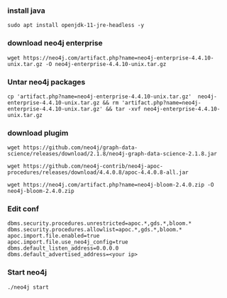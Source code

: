### install java
```
sudo apt install openjdk-11-jre-headless -y
```
### download neo4j enterprise
```
wget https://neo4j.com/artifact.php?name=neo4j-enterprise-4.4.10-unix.tar.gz -O neo4j-enterprise-4.4.10-unix.tar.gz
```

### Untar neo4j packages
```
cp 'artifact.php?name=neo4j-enterprise-4.4.10-unix.tar.gz'  neo4j-enterprise-4.4.10-unix.tar.gz && rm 'artifact.php?name=neo4j-enterprise-4.4.10-unix.tar.gz' && tar -xvf neo4j-enterprise-4.4.10-unix.tar.gz
```

### download plugim
```
wget https://github.com/neo4j/graph-data-science/releases/download/2.1.8/neo4j-graph-data-science-2.1.8.jar
```
```
wget https://github.com/neo4j-contrib/neo4j-apoc-procedures/releases/download/4.4.0.8/apoc-4.4.0.8-all.jar
```
```
wget https://neo4j.com/artifact.php?name=neo4j-bloom-2.4.0.zip -O neo4j-bloom-2.4.0.zip
```

### Edit conf
```
dbms.security.procedures.unrestricted=apoc.*,gds.*,bloom.*
dbms.security.procedures.allowlist=apoc.*,gds.*,bloom.*
apoc.import.file.enabled=true
apoc.import.file.use_neo4j_config=true
dbms.default_listen_address=0.0.0.0
dbms.default_advertised_address=<your ip>
```

### Start neo4j
```
./neo4j start
```

